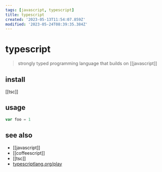```yaml
---
tags: [javascript, typescript]
title: typescript
created: '2023-05-13T11:54:07.859Z'
modified: '2023-05-24T08:39:35.384Z'
---
```


# typescript

> strongly typed programming language that builds on [[javascript]]

## install

[[tsc]]

## usage

```js
var foo = 1
```

## see also

- [[javascript]]
- [[coffeescript]]
- [[tsc]]
- [typescriptlang.org/play](https://www.typescriptlang.org/play)
